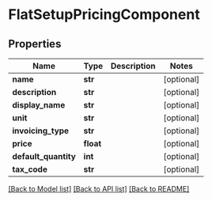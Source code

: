 # FlatSetupPricingComponent

## Properties
Name | Type | Description | Notes
------------ | ------------- | ------------- | -------------
**name** | **str** |  | [optional] 
**description** | **str** |  | [optional] 
**display_name** | **str** |  | [optional] 
**unit** | **str** |  | [optional] 
**invoicing_type** | **str** |  | [optional] 
**price** | **float** |  | [optional] 
**default_quantity** | **int** |  | [optional] 
**tax_code** | **str** |  | [optional] 

[[Back to Model list]](../README.md#documentation-for-models) [[Back to API list]](../README.md#documentation-for-api-endpoints) [[Back to README]](../README.md)

